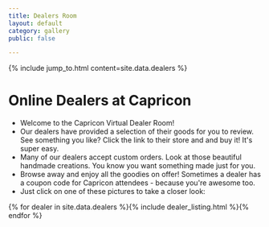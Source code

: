 ```yaml
---
title: Dealers Room
layout: default
category: gallery
public: false

---
```

{% include jump_to.html content=site.data.dealers %}

# Online Dealers at Capricon

* Welcome to the Capricon Virtual Dealer Room!
* Our dealers have provided a selection of their goods for you to review. See something you like? Click the link to their store and and buy it! It's super easy.
* Many of our dealers accept custom orders. Look at those beautiful handmade creations. You know you want something made just for you.
* Browse away and enjoy all the goodies on offer! Sometimes a dealer has a coupon code for Capricon attendees - because you're awesome too.
* Just click on one of these pictures to take a closer look:

{% for dealer in site.data.dealers %}{% include dealer_listing.html %}{% endfor %}
